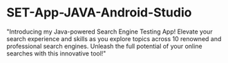 # SET-App-JAVA-Android-Studio
"Introducing my Java-powered Search Engine Testing App! Elevate your search experience and skills as you explore topics across 10 renowned and professional search engines. Unleash the full potential of your online searches with this innovative tool!"
